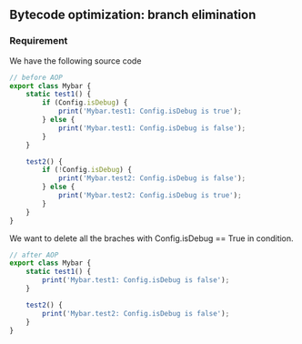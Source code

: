 
## Bytecode optimization: branch elimination
### Requirement

We have the following source code
```ts
// before AOP
export class Mybar {
    static test1() {
        if (Config.isDebug) {
            print('Mybar.test1: Config.isDebug is true');
        } else {
            print('Mybar.test1: Config.isDebug is false');
        }
    }

    test2() {
        if (!Config.isDebug) {
            print('Mybar.test2: Config.isDebug is false');
        } else {
            print('Mybar.test2: Config.isDebug is true');
        }
    }
}
```
We want to delete all the braches with Config.isDebug == True in condition.
```ts
// after AOP
export class Mybar {
    static test1() {
        print('Mybar.test1: Config.isDebug is false');
    }

    test2() {
        print('Mybar.test2: Config.isDebug is false');
    }
}
```
